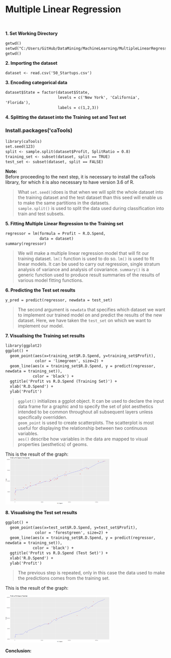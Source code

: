 # Multiple Linear Regression 
<br>

**1. Set Working Directory**  
~~~
getwd()
setwd("C:/Users/GitHub/DataMining/MachineLearning/MultipleLinearRegression")
getwd()
~~~

**2. Importing the dataset**
~~~
dataset <- read.csv('50_Startups.csv')
~~~
**3. Encoding categorical data**
~~~
dataset$State = factor(dataset$State,
                       levels = c('New York', 'California', 'Florida'),
                       labels = c(1,2,3))
~~~

**4. Splitting the dataset into the Training set and Test set**
### Install.packages('caTools)
~~~
library(caTools)
set.seed(123)
split <- sample.split(dataset$Profit, SplitRatio = 0.8)
training_set <- subset(dataset, split == TRUE)
test_set <- subset(dataset, split == FALSE)
~~~
**Note:**  
Before proceeding to the next step, it is necessary to install the caTools library, for which it is also necessary to have version 3.6 of R.  

> What `set.seed()`does is that when we will split the whole dataset into the training dataset and the test dataset than this seed will enable us to make the same partitions in the datasets.  
> `sample.split()` is used to split the data used during classification into train and test subsets.

**5. Fitting Multiple Linear Regression to the Training set**
~~~
regressor = lm(formula = Profit ~ R.D.Spend,
               data = dataset)
summary(regressor) 
~~~
> We will make a multiple linear regression model that will fit our training dataset. `lm()` function is used to do so. 
> `lm()` is used to fit linear models. It can be used to carry out regression, single stratum analysis of variance and analysis of covariance.
> `summary()` is a generic function used to produce result summaries of the results of various model fitting functions.

**6. Predicting the Test set results**
~~~
y_pred = predict(regressor, newdata = test_set) 
~~~
> The second argument is `newdata` that specifies which dataset we want to implement our trained model on and predict the results of the new dataset. Here, we have taken the `test_set` on which we want to implement our model.

**7. Visualising the Training set results**
~~~
library(ggplot2)
ggplot() +
  geom_point(aes(x=training_set$R.D.Spend, y=training_set$Profit),
             color = 'limegreen', size=2) +
  geom_line(aes(x = training_set$R.D.Spend, y = predict(regressor, newdata = training_set)),
            color = 'black') +
  ggtitle('Profit vs R.D.Spend (Training Set)') +
  xlab('R.D.Spend') +
  ylab('Profit')
  ~~~
> `ggplot()` initializes a ggplot object. It can be used to declare the input data frame for a graphic and to specify the set of plot aesthetics intended to be common throughout all subsequent layers unless specifically overridden.  
> `geom_point` is used to create scatterplots. The scatterplot is most useful for displaying the relationship between two continuous variables.  
> `aes()` describe how variables in the data are mapped to visual properties (aesthetics) of geoms.

This is the result of the graph:  
<img src="https://github.com/Angi-Reynoso/Mineria_de_Datos/blob/Unidad_2/Images/Training Set.png" width="65%">  

**8. Visualising the Test set results**
~~~
ggplot() +
  geom_point(aes(x=test_set$R.D.Spend, y=test_set$Profit),
             color = 'forestgreen', size=2) +
  geom_line(aes(x = training_set$R.D.Spend, y = predict(regressor, newdata = training_set)),
            color = 'black') +
  ggtitle('Profit vs R.D.Spend (Test Set)') +
  xlab('R.D.Spend') +
  ylab('Profit')
~~~
> The previous step is repeated, only in this case the data used to make the predictions comes from the training set.  

This is the result of the graph: 

<img src="https://github.com/Angi-Reynoso/Mineria_de_Datos/blob/Unidad_2/Images/Test Set.png" width="65%">  

**Conclusion:**  

